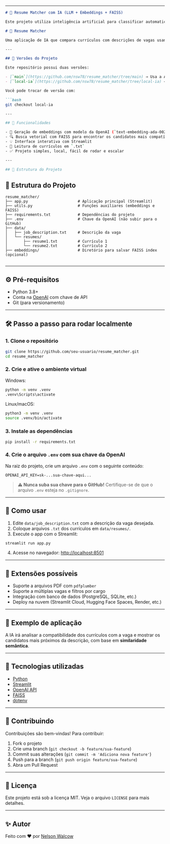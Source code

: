
---

```markdown
# 🤖 Resume Matcher com IA (LLM + Embeddings + FAISS)

Este projeto utiliza inteligência artificial para classificar automaticamente currículos com base na descrição de uma vaga. Ele compara o conteúdo dos currículos com a vaga informada usando embeddings de linguagem natural e busca vetorial com FAISS.

# 🤖 Resume Matcher

Uma aplicação de IA que compara currículos com descrições de vagas usando embeddings vetoriais e busca por similaridade.

---

## 🔀 Versões do Projeto

Este repositório possui duas versões:

- [`main`](https://github.com/nsw78/resume_matcher/tree/main) → Usa a API da OpenAI (é necessário chave e plano)
- [`local-ia`](https://github.com/nsw78/resume_matcher/tree/local-ia) → Usa modelos open-source com `sentence-transformers` (totalmente offline e gratuito)

Você pode trocar de versão com:

```bash
git checkout local-ia

---

## 🚀 Funcionalidades

- 🧠 Geração de embeddings com modelo da OpenAI (`text-embedding-ada-002`)
- 🔍 Busca vetorial com FAISS para encontrar os candidatos mais compatíveis
- 💡 Interface interativa com Streamlit
- 📂 Leitura de currículos em `.txt`
- ✅ Projeto simples, local, fácil de rodar e escalar

---

## 📁 Estrutura do Projeto

```

## 📁 Estrutura do Projeto

```plaintext
resume_matcher/
├── app.py                      # Aplicação principal (Streamlit)
├── utils.py                    # Funções auxiliares (embeddings e FAISS)
├── requirements.txt            # Dependências do projeto
├── .env                        # Chave da OpenAI (não subir para o GitHub)
├── data/
│   ├── job_description.txt     # Descrição da vaga
│   └── resumes/
│       ├── resume1.txt         # Currículo 1
│       └── resume2.txt         # Currículo 2
├── embeddings/                 # Diretório para salvar FAISS index (opcional)


````

---

## ⚙️ Pré-requisitos

- Python 3.8+
- Conta na [OpenAI](https://platform.openai.com/) com chave de API
- Git (para versionamento)

---

## 🛠️ Passo a passo para rodar localmente

### 1. Clone o repositório

```bash
git clone https://github.com/seu-usuario/resume_matcher.git
cd resume_matcher
````

### 2. Crie e ative o ambiente virtual

Windows:

```bash
python -m venv .venv
.venv\Scripts\activate
```

Linux/macOS:

```bash
python3 -m venv .venv
source .venv/bin/activate
```

### 3. Instale as dependências

```bash
pip install -r requirements.txt
```

### 4. Crie o arquivo `.env` com sua chave da OpenAI

Na raiz do projeto, crie um arquivo `.env` com o seguinte conteúdo:

```
OPENAI_API_KEY=sk-...sua-chave-aqui...
```

> **⚠️ Nunca suba sua chave para o GitHub!** Certifique-se de que o arquivo `.env` esteja no `.gitignore`.

---

## 🧪 Como usar

1. Edite `data/job_description.txt` com a descrição da vaga desejada.
2. Coloque arquivos `.txt` dos currículos em `data/resumes/`.
3. Execute o app com o Streamlit:

```bash
streamlit run app.py
```

4. Acesse no navegador: [http://localhost:8501](http://localhost:8501)

---

## 🧩 Extensões possíveis

* Suporte a arquivos PDF com `pdfplumber`
* Suporte a múltiplas vagas e filtros por cargo
* Integração com banco de dados (PostgreSQL, SQLite, etc.)
* Deploy na nuvem (Streamlit Cloud, Hugging Face Spaces, Render, etc.)

---

## 📌 Exemplo de aplicação

A IA irá analisar a compatibilidade dos currículos com a vaga e mostrar os candidatos mais próximos da descrição, com base em **similaridade semântica**.

---

## 🧠 Tecnologias utilizadas

* [Python](https://www.python.org/)
* [Streamlit](https://streamlit.io/)
* [OpenAI API](https://platform.openai.com/)
* [FAISS](https://github.com/facebookresearch/faiss)
* [dotenv](https://pypi.org/project/python-dotenv/)

---

## 🤝 Contribuindo

Contribuições são bem-vindas! Para contribuir:

1. Fork o projeto
2. Crie uma branch (`git checkout -b feature/sua-feature`)
3. Commit suas alterações (`git commit -m 'Adiciona nova feature'`)
4. Push para a branch (`git push origin feature/sua-feature`)
5. Abra um Pull Request

---

## 📄 Licença

Este projeto está sob a licença MIT. Veja o arquivo `LICENSE` para mais detalhes.

---

## ✨ Autor

Feito com ❤️ por [Nelson Walcow](https://github.com/nsw78/resume_matcher)

